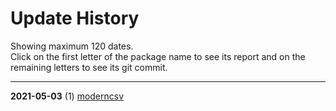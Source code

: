 # Update History

Showing maximum 120 dates.  
Click on the first letter of the package name to see its report and on the remaining letters to see its git commit.

---

**2021-05-03** (1) [moderncsv](https://github.com/mkopnsrc/chocolatey-packages/commit/2599a76)

